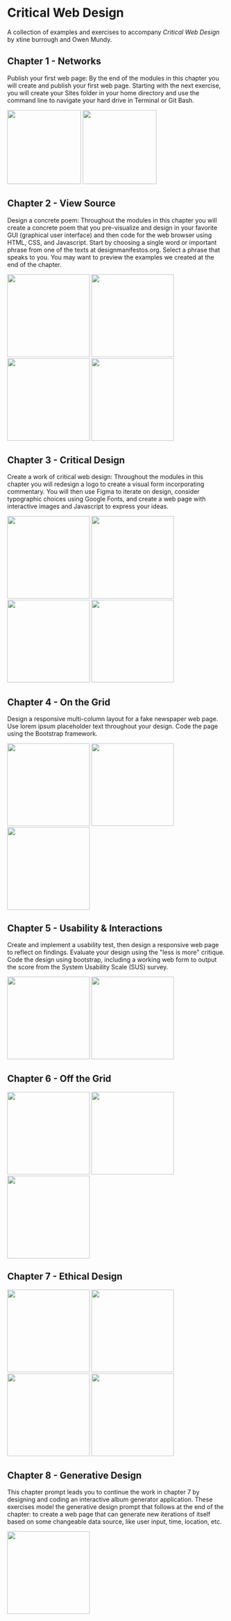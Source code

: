 # Critical Web Design

A collection of examples and exercises to accompany _Critical Web Design_ by xtine burrough and Owen Mundy.

## Chapter 1 - Networks

Publish your first web page: By the end of the modules in this chapter you will create and publish your first web page. Starting with the next exercise, you will create your Sites folder in your home directory and use the command line to navigate your hard drive in Terminal or Git Bash.

<img height="170" src="figures/ch1/1.0-network-types.png"> <img height="170" src="figures/ch1/1.2-git-branches.png">

## Chapter 2 - View Source

Design a concrete poem: Throughout the modules in this chapter you will create a concrete poem that you pre-visualize and design in your favorite GUI (graphical user interface) and then code for the web browser using HTML, CSS, and Javascript. Start by choosing a single word or important phrase from one of the texts at designmanifestos.org. Select a phrase that speaks to you. You may want to preview the examples we created at the end of the chapter.

<img height="190" src="figures/ch2/ch2-Poem-Think.png"> <img height="190" src="figures/ch2/ch2-Poem-Shake-640w.gif"> <img height="190" src="figures/ch2/ch2-Poem-Click.png"> <img height="190" src="figures/ch2/ch2-Poem-Random-640w.gif">

## Chapter 3 - Critical Design

Create a work of critical web design: Throughout the modules in this chapter you will redesign a logo to create a visual form incorporating commentary. You will then use Figma to iterate on design, consider typographic choices using Google Fonts, and create a web page with interactive images and Javascript to express your ideas.

<img height="190" src="figures/ch3/delocator-logo-2013.png"> <img height="190" src="figures/ch3/delocator-logo-2011.jpg"> <img height="190" src="figures/ch3/ch3-unbrand-ikea-time-anim.gif"> <img height="190" src="figures/ch3/ch3-unbrand-adobe-monopoly-anim.gif">

## Chapter 4 - On the Grid

Design a responsive multi-column layout for a fake newspaper web page. Use lorem ipsum placeholder text throughout your design. Code the page using the Bootstrap framework.

<img height="190" src="figures/ch4/ch4-outcome-lg.png"> <img height="190" src="figures/ch4/ch4-outcome-md.png"> <img height="190" src="figures/ch4/ch4-outcome-xs.png">

## Chapter 5 - Usability & Interactions

Create and implement a usability test, then design a responsive web page to reflect on findings. Evaluate your design using the "less is more" critique. Code the design using bootstrap, including a working web form to output the score from the System Usability Scale (SUS) survey.

<img height="190" src="figures/ch5/5.3.x Usability form prototype.png"> <img height="190" src="figures/ch5/5.3.x Usability results.png">

## Chapter 6 - Off the Grid

<img height="190" src="figures/ch6/6-nyt-explode.png"> <img height="190" src="figures/ch6/6-haiku-x.png"> <img height="190" src="figures/ch6/6-haiku-o-2.png">

## Chapter 7 - Ethical Design

<img height="190" src="figures/ch7/ch7-outcome-venue-xxl-2.png"> <img height="190" src="figures/ch7/ch7-outcome-venue-xl-1.png"> <img height="190" src="figures/ch7/ch7-outcome-venue-md-1.png"> <img height="190" src="figures/ch7/ch7-outcome-venue-sm-1.png">

## Chapter 8 - Generative Design

This chapter prompt leads you to continue the work in chapter 7 by designing and coding an interactive album generator application. These exercises model the generative design prompt that follows at the end of the chapter: to create a web page that can generate new iterations of itself based on some changeable data source, like user input, time, location, etc.

<img height="190" src="figures/ch8/ch8-album-stretch-goodness.png">
